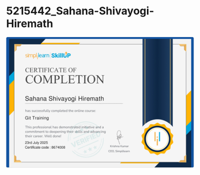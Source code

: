 # 5215442_Sahana-Shivayogi-Hiremath
<img src="https://github.com/Sahana-2205/5215442_Sahana-Shivayogi-Hiremath/blob/main/Git/Git%20Certificate_page-0001.jpg" alt="image">

